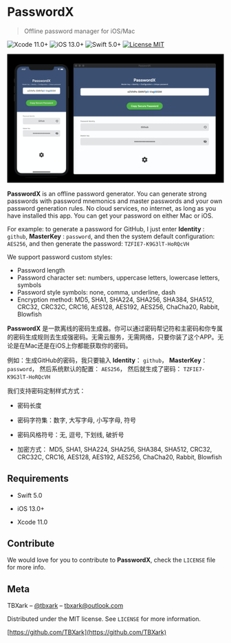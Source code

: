 # PasswordX
> Offline password manager for iOS/Mac

![Xcode 11.0+](https://img.shields.io/badge/Xcode-9.0%2B-blue.svg)
![iOS 13.0+](https://img.shields.io/badge/iOS-8.0%2B-blue.svg)
![Swift 5.0+](https://img.shields.io/badge/Swift-4.0%2B-orange.svg)
[![License MIT](https://img.shields.io/badge/license-MIT-green.svg?style=flat)](https://raw.githubusercontent.com/TBXark/PasswordX/master/LICENSE)

![](./Resource/AppPreview.png)



**PasswordX** is an offline password generator. You can generate strong passwords with password mnemonics and master passwords and your own password generation rules. No cloud services, no internet, as long as you have installed this app. You can get your password on either Mac or iOS.

For example: to generate a password for GitHub, I just enter **Identity** : `github`, **MasterKey** : `password`, and then the system default configuration: `AES256`, and then generate the password:  `TZFIE7-K9G3lT-HoRQcVH`


We support password custom styles:
- Password length
- Password character set: numbers, uppercase letters, lowercase letters, symbols
- Password style symbols: none, comma, underline, dash
- Encryption method: MD5, SHA1, SHA224, SHA256, SHA384, SHA512, CRC32, CRC32C, CRC16, AES128, AES192, AES256, ChaCha20, Rabbit, Blowfish



**PasswordX** 是一款离线的密码生成器。你可以通过密码帮记符和主密码和你专属的密码生成规则去生成强密码。无需云服务，无需网络，只要你装了这个APP。无论是在Mac还是在iOS上你都能获取你的密码。

例如：生成GitHub的密码，我只要输入 **Identity**： `github`， **MasterKey**：`password`， 然后系统默认的配置： `AES256`， 然后就生成了密码： `TZFIE7-K9G3lT-HoRQcVH`

我们支持密码定制样式方式：

- 密码长度

- 密码字符集：数字, 大写字母,  小写字母, 符号

- 密码风格符号：无, 逗号, 下划线, 破折号

- 加密方式： MD5, SHA1, SHA224, SHA256, SHA384, SHA512, CRC32, CRC32C, CRC16, AES128, AES192, AES256, ChaCha20, Rabbit, Blowfish

  

## Requirements

- Swift 5.0

- iOS 13.0+

- Xcode 11.0

  


## Contribute

We would love for you to contribute to **PasswordX**, check the `LICENSE` file for more info.




## Meta

TBXark – [@tbxark](https://twitter.com/tbxark) – tbxark@outlook.com

Distributed under the MIT license. See ``LICENSE`` for more information.

[https://github.com/TBXark](https://github.com/TBXark)